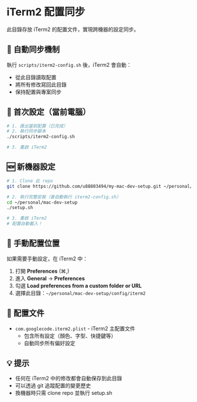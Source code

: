 # iTerm2 配置同步

此目錄存放 iTerm2 的配置文件，實現跨機器的設定同步。

## 🔄 自動同步機制

執行 `scripts/iterm2-config.sh` 後，iTerm2 會自動：
- 從此目錄讀取配置
- 將所有修改寫回此目錄
- 保持配置與專案同步

## 📝 首次設定（當前電腦）

```bash
# 1. 匯出當前配置（已完成）
# 2. 執行同步腳本
./scripts/iterm2-config.sh

# 3. 重啟 iTerm2
```

## 🆕 新機器設定

```bash
# 1. Clone 此 repo
git clone https://github.com/u88803494/my-mac-dev-setup.git ~/personal/mac-dev-setup

# 2. 執行完整安裝（會自動執行 iterm2-config.sh）
cd ~/personal/mac-dev-setup
./setup.sh

# 3. 重啟 iTerm2
# 配置自動載入！
```

## 🔧 手動配置位置

如果需要手動設定，在 iTerm2 中：
1. 打開 **Preferences** (⌘,)
2. 進入 **General** → **Preferences**
3. 勾選 **Load preferences from a custom folder or URL**
4. 選擇此目錄：`~/personal/mac-dev-setup/config/iterm2`

## 📁 配置文件

- `com.googlecode.iterm2.plist` - iTerm2 主配置文件
  - 包含所有設定（顏色、字型、快捷鍵等）
  - 自動同步所有偏好設定

## 💡 提示

- 任何在 iTerm2 中的修改都會自動保存到此目錄
- 可以透過 git 追蹤配置的變更歷史
- 換機器時只需 clone repo 並執行 setup.sh
